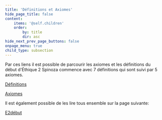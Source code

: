 ```yaml
---
title: 'Définitions et Axiomes'
hide_page_title: false
content:
    items: '@self.children'
    order:
        by: title
        dir: asc
hide_next_prev_page_buttons: false
onpage_menu: true
child_type: subsection
---
```


Par ces liens il est possible de parcourir les axiomes et les définitions du début d'Éthique 2
Spinoza commence avec 7 définitions qui sont suivi par 5 axiomes. 

[Définitions](https://spinoza.grainesdesavoirs.com/ethique2/multisections/e2d1)

[Axiomes](https://spinoza.grainesdesavoirs.com/ethique2/multisections/e2a1)

Il est également possible de les lire tous ensemble sur la page suivante:

[E2début](ethique2/E2p00)